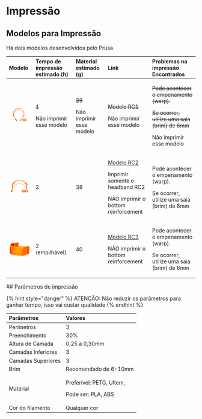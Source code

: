 # Impressão

## Modelos para Impressão

Há dois modelos desenvolvidos pelo Prusa  


<table>
  <thead>
    <tr>
      <th style="text-align:left">Modelo</th>
      <th style="text-align:left">Tempo de impress&#xE3;o estimado (h)</th>
      <th style="text-align:left">Material estimado (g)</th>
      <th style="text-align:left">Link</th>
      <th style="text-align:left">Problemas na impress&#xE3;o Encontrados</th>
    </tr>
  </thead>
  <tbody>
    <tr>
      <td style="text-align:left">
        <img src=".gitbook/assets/selection_313.png" alt/>
      </td>
      <td style="text-align:left">
        <p><del>1</del>
        </p>
        <p>N&#xE3;o imprimir esse modelo
          <br />
        </p>
      </td>
      <td style="text-align:left">
        <p><del>23</del>
        </p>
        <p>N&#xE3;o imprimir esse modelo
          <br />
        </p>
      </td>
      <td style="text-align:left">
        <p><del>Modelo RC1</del>
        </p>
        <p>N&#xE3;o imprimir esse modelo</p>
      </td>
      <td style="text-align:left">
        <p><del>Pode acontecer o empenamento (warp). </del>
        </p>
        <p><del>Se ocorrer, utilize uma saia (brim) de 6mm</del>
        </p>
        <p>N&#xE3;o imprimir esse modelo
          <br />
        </p>
      </td>
    </tr>
    <tr>
      <td style="text-align:left">
        <img src=".gitbook/assets/selection_314.png" alt/>
      </td>
      <td style="text-align:left">2</td>
      <td style="text-align:left">38</td>
      <td style="text-align:left">
        <p><a href="https://www.prusaprinters.org/prints/25857-prusa-protective-face-shield-rc2">Modelo RC2</a>
        </p>
        <p>Imprimir somente o headband RC2</p>
        <p>N&#xC3;O imprimir o bottom reinforcement</p>
      </td>
      <td style="text-align:left">
        <p>Pode acontecer o empenamento (warp).
          <br />
        </p>
        <p>Se ocorrer, utilize uma saia (brim) de 6mm</p>
      </td>
    </tr>
    <tr>
      <td style="text-align:left">
        <img src=".gitbook/assets/selection_316.png" alt/>
      </td>
      <td style="text-align:left">2 (empilh&#xE1;vel)</td>
      <td style="text-align:left">40</td>
      <td style="text-align:left">
        <p><a href="https://www.prusaprinters.org/prints/25857-prusa-protective-face-shield-rc3">Modelo RC3</a>
        </p>
        <p>N&#xC3;O imprimir o bottom reinforcement
          <br />
        </p>
      </td>
      <td style="text-align:left">
        <p>Pode acontecer o empenamento (warp).
          <br />
        </p>
        <p>Se ocorrer, utilize uma saia (brim) de 6mm
          <br />
        </p>
      </td>
    </tr>
  </tbody>
</table>## Parâmetros de impressão 

{% hint style="danger" %}
ATENÇÃO: Não reduzir os parâmetros para ganhar tempo, isso vai custar qualidade
{% endhint %}

<table>
  <thead>
    <tr>
      <th style="text-align:left">Par&#xE2;metros</th>
      <th style="text-align:left">Valores</th>
    </tr>
  </thead>
  <tbody>
    <tr>
      <td style="text-align:left">Per&#xED;metros</td>
      <td style="text-align:left">3</td>
    </tr>
    <tr>
      <td style="text-align:left">Preenchimento</td>
      <td style="text-align:left">30%</td>
    </tr>
    <tr>
      <td style="text-align:left">Altura de Camada</td>
      <td style="text-align:left">0,25 a 0,30mm</td>
    </tr>
    <tr>
      <td style="text-align:left">Camadas Inferiores</td>
      <td style="text-align:left">3</td>
    </tr>
    <tr>
      <td style="text-align:left">Camadas Superiores</td>
      <td style="text-align:left">3</td>
    </tr>
    <tr>
      <td style="text-align:left">Brim</td>
      <td style="text-align:left">Recomendado de 6-10mm</td>
    </tr>
    <tr>
      <td style="text-align:left">Material</td>
      <td style="text-align:left">
        <p>Prefer&#xED;vel: PETG, Ultem,</p>
        <p>Pode ser: PLA, ABS</p>
      </td>
    </tr>
    <tr>
      <td style="text-align:left">Cor do filamento</td>
      <td style="text-align:left">Qualquer cor</td>
    </tr>
  </tbody>
</table>